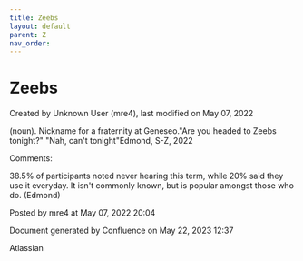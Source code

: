 ```yaml
---
title: Zeebs
layout: default
parent: Z
nav_order:
---
```


# Zeebs

Created by  Unknown User (mre4), last modified on May 07, 2022

(noun). Nickname for a fraternity at Geneseo.&quot;Are you headed to Zeebs tonight?&quot; &quot;Nah, can't tonight&quot;Edmond, S-Z, 2022

Comments:

38.5% of participants noted never hearing this term, while 20% said they use it everyday. It isn't commonly known, but is popular amongst those who do. (Edmond)

Posted by mre4 at May 07, 2022 20:04

Document generated by Confluence on May 22, 2023 12:37

Atlassian
